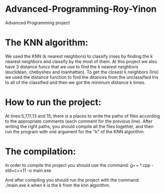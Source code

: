 # Advanced-Programming-Roy-Yinon
Advanced Programming project
# The KNN algorithm:
We used the KNN (k nearest neighbors) to classify irises by finding the k nearest neighbors and classify by the most of them.
At this project we also have 3 distance funcs that we use to find the k nearest neighbors (euclidean, chebyshev and manhattan).
To get the closest k neighbors (Iris) we used the distance function to find the ditances from the unclassified Iris to all of the classified and then 
we got the minimum distance k times.
# How to run the project:
At lines:5,7,11,13 and 15, there is a places to write the paths of files according to the appropriate comments (each comment for the previous line).
After writing the right paths, you should compile all the files together, and then run the program with one argument for the "k" of the KNN algorithm.

# The compilation:
In order to compile the project you should use the command:
g++ *.cpp -std=c++11 -o main.exe

And after compiling you should run the project with the command:
./main.exe k
when k is the k from the knn algorithm.
